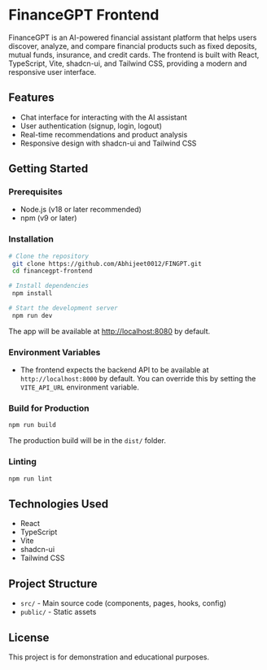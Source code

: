 # FinanceGPT Frontend

FinanceGPT is an AI-powered financial assistant platform that helps users discover, analyze, and compare financial products such as fixed deposits, mutual funds, insurance, and credit cards. The frontend is built with React, TypeScript, Vite, shadcn-ui, and Tailwind CSS, providing a modern and responsive user interface.

## Features
- Chat interface for interacting with the AI assistant
- User authentication (signup, login, logout)
- Real-time recommendations and product analysis
- Responsive design with shadcn-ui and Tailwind CSS

## Getting Started

### Prerequisites
- Node.js (v18 or later recommended)
- npm (v9 or later)

### Installation

```sh
# Clone the repository
 git clone https://github.com/Abhijeet0012/FINGPT.git
 cd financegpt-frontend

# Install dependencies
 npm install

# Start the development server
 npm run dev
```

The app will be available at [http://localhost:8080](http://localhost:8080) by default.

### Environment Variables
- The frontend expects the backend API to be available at `http://localhost:8000` by default. You can override this by setting the `VITE_API_URL` environment variable.

### Build for Production
```sh
npm run build
```
The production build will be in the `dist/` folder.

### Linting
```sh
npm run lint
```

## Technologies Used
- React
- TypeScript
- Vite
- shadcn-ui
- Tailwind CSS

## Project Structure
- `src/` - Main source code (components, pages, hooks, config)
- `public/` - Static assets

## License
This project is for demonstration and educational purposes.
